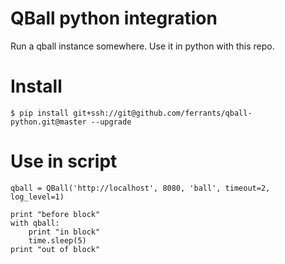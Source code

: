 QBall python integration
========================

Run a qball instance somewhere. Use it in python with this repo.

Install
=======
```
$ pip install git+ssh://git@github.com/ferrants/qball-python.git@master --upgrade
```

Use in script
=============
```
qball = QBall('http://localhost', 8080, 'ball', timeout=2, log_level=1)

print "before block"
with qball:
    print "in block"
    time.sleep(5)
print "out of block"
```

